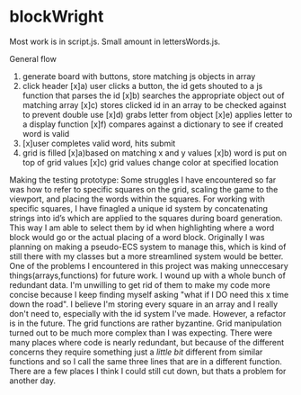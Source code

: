 # blockWright

Most work is in script.js. Small amount in lettersWords.js.

General flow

1. generate board with buttons, store matching js objects in array
2. click header
   [x]a) user clicks a button, the id gets shouted to a js function that parses the id
   [x]b) searches the appropriate object out of matching array
   [x]c) stores clicked id in an array to be checked against to prevent double use
   [x]d) grabs letter from object
   [x]e) applies letter to a display function
   [x]f) compares against a dictionary to see if created word is valid
3. [x]user completes valid word, hits submit
4. grid is filled
   [x]a)based on matching x and y values
   [x]b) word is put on top of grid values
   [x]c) grid values change color at specified location

Making the testing prototype:
Some struggles I have encountered so far was how to refer to specific squares on the grid, scaling the game to the viewport, and placing the words within the squares.
For working with specific squares, I have finagled a unique id system by concatenating strings into id’s which are applied to the squares during board generation. This way I am able to select them by id when highlighting where a word block would go or the actual placing of a word block. Originally I was planning on making a pseudo-ECS system to manage this, which is kind of still there with my classes but a more streamlined system would be better.
One of the problems I encountered in this project was making unneccesary things(arrays,functions) for future work.
I wound up with a whole bunch of redundant data. I'm unwilling to get rid of them to make my code more concise because I keep finding myself asking "what if I DO need this x time down the road". I believe I'm storing every square in an array and I really don't need to, especially with the id system I've made. However, a refactor is in the future.
The grid functions are rather byzantine. Grid manipulation turned out to be much more complex than I was
expecting. There were many places where code is nearly redundant, but because of the different concerns they require something just a _little bit_ different from similar functions and so I call the same three lines that are in a different function. There are a few places I think I could still cut down, but thats a problem for another day.
